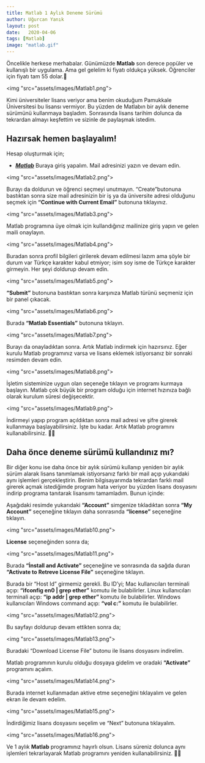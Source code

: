 ```yaml
---
title: Matlab 1 Aylık Deneme Sürümü
author: Uğurcan Yanık
layout: post
date:   2020-04-06
tags: [Matlab]
image: "matlab.gif"
---
```

Öncelikle herkese merhabalar. Günümüzde **Matlab** son derece popüler ve kullanışlı bir uygulama. Ama gel gelelim ki fiyatı oldukça yüksek.
Öğrenciler için fiyatı tam 55 dolar.🤨

<img "src="assets/images/Matlab1.png">

Kimi üniversiteler lisans veriyor ama benim okuduğum Pamukkale Üniversitesi bu lisansı vermiyor. Bu yüzden de Matlabın bir aylık deneme sürümünü kullanmaya başladım. Sonrasında lisans tarihim dolunca da tekrardan almayı keşfettim ve sizinle de paylaşmak istedim.

## Hazırsak hemen başlayalım!
Hesap oluşturmak için;
- ***[Matlab](https://www.mathworks.com/campaigns/products/trials.html)***
Buraya giriş yapalım.
Mail adresinizi yazın ve devam edin.

<img "src="assets/images/Matlab2.png">

Burayı da doldurun ve öğrenci seçmeyi unutmayın. “Create”butonuna bastıktan sonra size mail adresinizin bir iş ya da üniversite adresi olduğunu seçmek için **“Continue with Current Email”** butonuna tıklayınız.

<img "src="assets/images/Matlab3.png">

Matlab programına üye olmak için kullandığınız mailinize giriş yapın ve gelen maili onaylayın.

<img "src="assets/images/Matlab4.png">

Buradan sonra profil bilgileri girilerek devam edilmesi lazım ama şöyle bir durum var Türkçe karakter kabul etmiyor; isim soy isme de Türkçe karakter girmeyin. Her şeyi doldurup devam edin.

<img "src="assets/images/Matlab5.png">

**“Submit”** butonuna bastıktan sonra karşınıza Matlab türünü seçmeniz için bir panel çıkacak.

<img "src="assets/images/Matlab6.png">

Burada **“Matlab Essentials”** butonuna tıklayın.

<img "src="assets/images/Matlab7.png">

Burayı da onayladıktan sonra. Artık Matlab indirmek için hazırsınız. Eğer kurulu Matlab programınız varsa ve lisans eklemek istiyorsanız bir sonraki resimden devam edin.

<img "src="assets/images/Matlab8.png">

İşletim sisteminize uygun olan seçeneğe tıklayın ve programı kurmaya başlayın. Matlab çok büyük bir program olduğu için internet hızınıza bağlı olarak kurulum süresi değişecektir.

<img "src="assets/images/Matlab9.png">

İndirmeyi yapıp program açıldıktan sonra mail adresi ve şifre girerek kullanmaya başlayabilirsiniz. İşte bu kadar. Artık Matlab programını kullanabilirsiniz. 🤩🎉

## Daha önce deneme sürümü kullandınız mı?

Bir diğer konu ise daha önce bir aylık sürümü kullanıp yeniden bir aylık sürüm alarak lisans tanımlamak istiyorsanız farklı bir mail açıp yukarıdaki aynı işlemleri gerçekleştirin. Benim bilgisayarımda tekrardan farklı mail girerek açmak istediğimde program hata veriyor bu yüzden lisans dosyasını indirip programa tanıtarak lisansımı tamamladım. Bunun içinde:

Aşağıdaki resimde yukarıdaki **“Account”** simgenize tıkladıktan sonra **“My Account”** seçeneğine tıklayın daha sonrasında **“license”** seçeneğine tıklayın.

<img "src="assets/images/Matlab10.png">

**License** seçeneğinden sonra da;

<img "src="assets/images/Matlab11.png">

Burada **“İnstall and Activate”** seçeneğine ve sonrasında da sağda duran **“Activate to Retreve License File”** seçeneğine tıklayın.

Burada bir “Host Id” girmemiz gerekli. Bu ID’yi;
Mac kullanıcıları terminali açıp: **“ifconfig en0 | grep ether”** komutu ile bulabilirler.
Linux kullanıcıları terminali açıp: **“ip addr | grep ether”** komutu ile bulabilirler.
Windows kullanıcıları Windows command açıp: **“vol c:”** komutu ile bulabilirler.

<img "src="assets/images/Matlab12.png">

Bu sayfayı doldurup devam ettikten sonra da;

<img "src="assets/images/Matlab13.png">

Buradaki “Download License File” butonu ile lisans dosyasını indirelim.

Matlab programının kurulu olduğu dosyaya gidelim ve oradaki **“Activate”** programını açalım.

<img "src="assets/images/Matlab14.png">

Burada internet kullanmadan aktive etme seçeneğini tıklayalım ve gelen ekran ile devam edelim.

<img "src="assets/images/Matlab15.png">

İndirdiğimiz lisans dosyasını seçelim ve “Next” butonuna tıklayalım.

<img "src="assets/images/Matlab16.png">

Ve 1 aylık **Matlab** programınız hayırlı olsun. Lisans süreniz dolunca aynı işlemleri tekrarlayarak Matlab programını yeniden kullanabilirsiniz. 🤩🎉

<a href="https://twitter.com/share" class="twitter-share-button" data-url="" data-size="large" data-count="none"></a>
<script>!function (d, s, id) {
var js, fjs = d.getElementsByTagName(s)[0]; if (!d.getElementById(id)) {
js = d.createElement(s); js.id = id;
js.src = "//platform.twitter.com/widgets.js";
 fjs.parentNode.insertBefore(js, fjs);
}
}(document, "script", "twitter-wjs");
</script>
